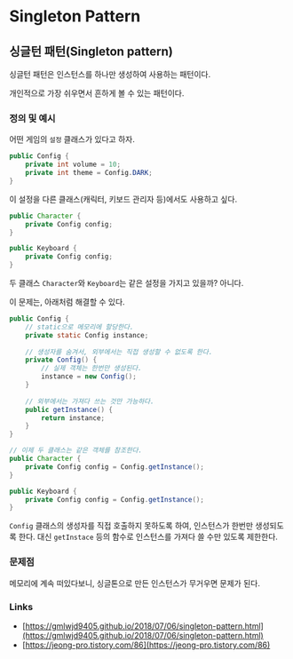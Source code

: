 # Singleton Pattern

## 싱글턴 패턴\(Singleton pattern\)

싱글턴 패턴은 인스턴스를 하나만 생성하여 사용하는 패턴이다.

개인적으로 가장 쉬우면서 흔하게 볼 수 있는 패턴이다.



### 정의 및 예시

어떤 게임의 `설정` 클래스가 있다고 하자.

```java
public Config {
    private int volume = 10;
    private int theme = Config.DARK;
}
```

이 설정을 다른 클래스\(캐릭터, 키보드 관리자 등\)에서도 사용하고 싶다.

```java
public Character {
    private Config config;
}

public Keyboard {
    private Config config;
}
```

두 클래스 `Character`와 `Keyboard`는 같은 설정을 가지고 있을까? 아니다.

이 문제는, 아래처럼 해결할 수 있다.

```java
public Config {
    // static으로 메모리에 할당한다.
    private static Config instance;
    
    // 생성자를 숨겨서, 외부에서는 직접 생성할 수 없도록 한다.
    private Config() {
        // 실제 객체는 한번만 생성된다.
        instance = new Config();
    }
    
    // 외부에서는 가져다 쓰는 것만 가능하다.
    public getInstance() {
        return instance;
    }
}

// 이제 두 클래스는 같은 객체를 참조한다.
public Character {
    private Config config = Config.getInstance();
}

public Keyboard {
    private Config config = Config.getInstance();
}
```

`Config` 클래스의 생성자를 직접 호출하지 못하도록 하여, 인스턴스가 한번만 생성되도록 한다. 대신 `getInstace` 등의 함수로 인스턴스를 가져다 쓸 수만 있도록 제한한다.



### 문제점

메모리에 계속 떠있다보니, 싱글톤으로 만든 인스턴스가 무거우면 문제가 된다.



### Links

* [https://gmlwjd9405.github.io/2018/07/06/singleton-pattern.html](https://gmlwjd9405.github.io/2018/07/06/singleton-pattern.html)
* [https://jeong-pro.tistory.com/86](https://jeong-pro.tistory.com/86)

